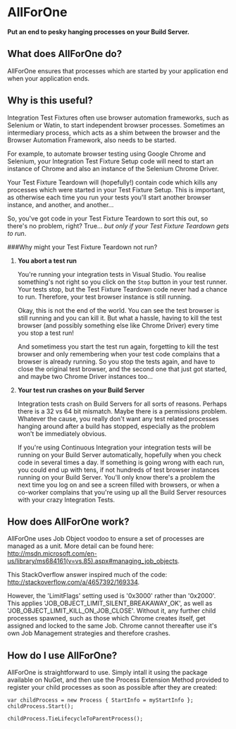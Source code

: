 AllForOne
=========
**Put an end to pesky hanging processes on your Build Server.**

What does AllForOne do?
-----------------------
AllForOne ensures that processes which are started by your application end when your application ends.


Why is this useful?
-------------------
Integration Test Fixtures often use browser automation frameworks, such as Selenium or Watin, to start independent browser processes. Sometimes an intermediary process, which acts as a shim between the browser and the Browser Automation Framework, also needs to be started.

For example, to automate browser testing using Google Chrome and Selenium, your Integration Test Fixture Setup code will need to start an instance of Chrome and also an instance of the Selenium Chrome Driver.

Your Test Fixture Teardown will (hopefully!) contain code which kills any processes which were started in your Test Fixture Setup. This is important, as otherwise each time you run your tests you'll start another browser instance, and another, and another...

So, you've got code in your Test Fixture Teardown to sort this out, so there's no problem, right? True... *but only if your Test Fixture Teardown gets to run*.

###Why might your Test Fixture Teardown not run?

1. **You abort a test run**

    You're running your integration tests in Visual Studio. You realise something's not right so you click on the `Stop` button in your test runner. Your tests stop, but the Test Fixture Teardown code never had a chance to run. Therefore, your test browser instance is still running.
  
    Okay, this is not the end of the world. You can see the test browser is still running and you can kill it. But what a hassle, having to kill the test browser (and possibly something else like Chrome Driver) every time you stop a test run!
    
    And sometimess you start the test run again, forgetting to kill the test browser and only remembering when your test code complains that a browser is already running. So you stop the tests again, and have to close the original test browser, and the second one that just got started, and maybe two Chrome Driver instances too...
    
2. **Your test run crashes on your Build Server**
 
    Integration tests crash on Build Servers for all sorts of reasons. Perhaps there is a 32 vs 64 bit mismatch. Maybe there is a permissions problem. Whatever the cause, you really don't want any test related processes hanging around after a build has stopped, especially as the problem won't be immediately obvious.

   If you're using Continuous Integration your integration tests will be running on your Build Server automatically, hopefully when you check code in several times a day. If something is going wrong with each run, you could end up with tens, if not hundreds of test browser instances running on your Build Server. You'll only know there's a problem the next time you log on and see a screen filled with browsers, or when a co-worker complains that you're using up all the Build Server resources with your crazy Integration Tests.
   

How does AllForOne work?
------------------------
AllForOne uses Job Object voodoo to ensure a set of processes are managed as a unit. More detail can be found here: http://msdn.microsoft.com/en-us/library/ms684161(v=vs.85).aspx#managing_job_objects.

This StackOverflow answer inspired much of the code: http://stackoverflow.com/a/4657392/169334.

However, the 'LimitFlags' setting used is '0x3000' rather than '0x2000'. This applies 'JOB_OBJECT_LIMIT_SILENT_BREAKAWAY_OK', as well as 'JOB_OBJECT_LIMIT_KILL_ON_JOB_CLOSE'. Without it, any further child processes spawned, such as those which Chrome creates itself, get assigned and locked to the same Job. Chrome cannot thereafter use it's own Job Management strategies and therefore crashes.


How do I use AllForOne?
------------------------
AllForOne is straightforward to use. Simply intall it using the package available on NuGet, and then use the Process Extension Method provided to register your child processes as soon as possible after they are created:

    var childProcess = new Process { StartInfo = myStartInfo };
    childProcess.Start();

    childProcess.TieLifecycleToParentProcess();

  
